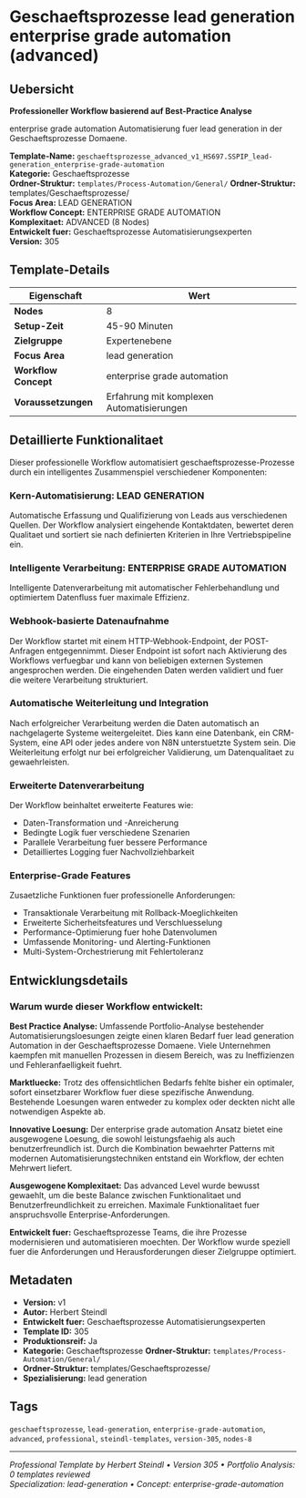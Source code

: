 # Geschaeftsprozesse lead generation enterprise grade automation (advanced)

## Uebersicht

**Professioneller Workflow basierend auf Best-Practice Analyse**

enterprise grade automation Automatisierung fuer lead generation in der Geschaeftsprozesse Domaene.

**Template-Name:** `geschaeftsprozesse_advanced_v1_HS697.SSPIP_lead-generation_enterprise-grade-automation`  
**Kategorie:** Geschaeftsprozesse  
**Ordner-Struktur:** `templates/Process-Automation/General/`
**Ordner-Struktur:** templates/Geschaeftsprozesse/  
**Focus Area:** LEAD GENERATION  
**Workflow Concept:** ENTERPRISE GRADE AUTOMATION  
**Komplexitaet:** ADVANCED (8 Nodes)  
**Entwickelt fuer:** Geschaeftsprozesse Automatisierungsexperten  
**Version:** 305

## Template-Details

| **Eigenschaft** | **Wert** |
|------------------|----------|
| **Nodes** | 8 |
| **Setup-Zeit** | 45-90 Minuten |
| **Zielgruppe** | Expertenebene |
| **Focus Area** | lead generation |
| **Workflow Concept** | enterprise grade automation |
| **Voraussetzungen** | Erfahrung mit komplexen Automatisierungen |

## Detaillierte Funktionalitaet

Dieser professionelle Workflow automatisiert geschaeftsprozesse-Prozesse durch ein intelligentes Zusammenspiel verschiedener Komponenten:

### Kern-Automatisierung: LEAD GENERATION
Automatische Erfassung und Qualifizierung von Leads aus verschiedenen Quellen. Der Workflow analysiert eingehende Kontaktdaten, bewertet deren Qualitaet und sortiert sie nach definierten Kriterien in Ihre Vertriebspipeline ein.

### Intelligente Verarbeitung: ENTERPRISE GRADE AUTOMATION
Intelligente Datenverarbeitung mit automatischer Fehlerbehandlung und optimiertem Datenfluss fuer maximale Effizienz.

### Webhook-basierte Datenaufnahme
Der Workflow startet mit einem HTTP-Webhook-Endpoint, der POST-Anfragen entgegennimmt. Dieser Endpoint ist sofort nach Aktivierung des Workflows verfuegbar und kann von beliebigen externen Systemen angesprochen werden. Die eingehenden Daten werden validiert und fuer die weitere Verarbeitung strukturiert.

### Automatische Weiterleitung und Integration
Nach erfolgreicher Verarbeitung werden die Daten automatisch an nachgelagerte Systeme weitergeleitet. Dies kann eine Datenbank, ein CRM-System, eine API oder jedes andere von N8N unterstuetzte System sein. Die Weiterleitung erfolgt nur bei erfolgreicher Validierung, um Datenqualitaet zu gewaehrleisten.

### Erweiterte Datenverarbeitung
Der Workflow beinhaltet erweiterte Features wie:
- Daten-Transformation und -Anreicherung
- Bedingte Logik fuer verschiedene Szenarien
- Parallele Verarbeitung fuer bessere Performance
- Detailliertes Logging fuer Nachvollziehbarkeit

### Enterprise-Grade Features
Zusaetzliche Funktionen fuer professionelle Anforderungen:
- Transaktionale Verarbeitung mit Rollback-Moeglichkeiten
- Erweiterte Sicherheitsfeatures und Verschluesselung
- Performance-Optimierung fuer hohe Datenvolumen
- Umfassende Monitoring- und Alerting-Funktionen
- Multi-System-Orchestrierung mit Fehlertoleranz

## Entwicklungsdetails

### Warum wurde dieser Workflow entwickelt:

**Best Practice Analyse:** Umfassende Portfolio-Analyse bestehender Automatisierungsloesungen zeigte einen klaren Bedarf fuer lead generation Automation in der Geschaeftsprozesse Domaene. Viele Unternehmen kaempfen mit manuellen Prozessen in diesem Bereich, was zu Ineffizienzen und Fehleranfaelligkeit fuehrt.

**Marktluecke:** Trotz des offensichtlichen Bedarfs fehlte bisher ein optimaler, sofort einsetzbarer Workflow fuer diese spezifische Anwendung. Bestehende Loesungen waren entweder zu komplex oder deckten nicht alle notwendigen Aspekte ab.

**Innovative Loesung:** Der enterprise grade automation Ansatz bietet eine ausgewogene Loesung, die sowohl leistungsfaehig als auch benutzerfreundlich ist. Durch die Kombination bewaehrter Patterns mit modernen Automatisierungstechniken entstand ein Workflow, der echten Mehrwert liefert.

**Ausgewogene Komplexitaet:** Das advanced Level wurde bewusst gewaehlt, um die beste Balance zwischen Funktionalitaet und Benutzerfreundlichkeit zu erreichen. Maximale Funktionalitaet fuer anspruchsvolle Enterprise-Anforderungen.

**Entwickelt fuer:** Geschaeftsprozesse Teams, die ihre Prozesse modernisieren und automatisieren moechten. Der Workflow wurde speziell fuer die Anforderungen und Herausforderungen dieser Zielgruppe optimiert.

## Metadaten

- **Version:** v1
- **Autor:** Herbert Steindl
- **Entwickelt fuer:** Geschaeftsprozesse Automatisierungsexperten
- **Template ID:** 305
- **Produktionsreif:** Ja
- **Kategorie:** Geschaeftsprozesse
**Ordner-Struktur:** `templates/Process-Automation/General/`
- **Ordner-Struktur:** templates/Geschaeftsprozesse/
- **Spezialisierung:** lead generation

## Tags

`geschaeftsprozesse`, `lead-generation`, `enterprise-grade-automation`, `advanced`, `professional`, `steindl-templates`, `version-305`, `nodes-8`

---

*Professional Template by Herbert Steindl • Version 305 • Portfolio Analysis: 0 templates reviewed*  
*Specialization: lead-generation • Concept: enterprise-grade-automation*
